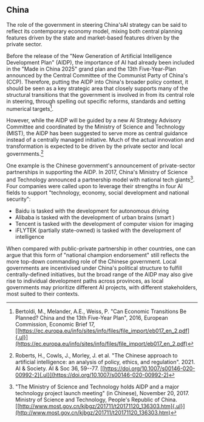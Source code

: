 ## China

The role of the government in steering China'sAI strategy can be said to reflect its contemporary economy model, mixing both central planning features driven by the state and market-based features driven by the private sector.

Before the release of the "New Generation of Artificial Intelligence Development Plan" (AIDP), the importance of AI had already been included in the "Made in China 2025" grand plan and the 13th Five-Year-Plan announced by the Central Committee of the Communist Party of China's (CCP). Therefore, putting the AIDP into China's broader policy context, it should be seen as a key strategic area that closely supports many of the structural transitions that the government is involved in from its central role in steering, through spelling out specific reforms, standards and setting numerical targets[^38].

However, while the AIDP will be guided by a new AI Strategy Advisory Committee and coordinated by the Ministry of Science and Technology (MIST), the AIDP has been suggested to serve more as central guidance instead of a centrally managed initiative. Much of the actual innovation and transformation is expected to be driven by the private sector and local governments.[^39]

One example is the Chinese government's announcement of private-sector partnerships in supporting the AIDP. In 2017, China's Ministry of Science and Technology announced a partnership model with national tech giants[^40]. Four companies were called upon to leverage their strengths in four AI fields to support "technology, economy, social development and national security":

-   Baidu is tasked with the development for autonomous driving
-   Alibaba is tasked with the development of urban brains (smart )
-   Tencent is tasked with the development of computer vision for imaging
-   iFLYTEK (partially state-owned) is tasked with the development of intelligence

When compared with public-private partnership in other countries, one can argue that this form of "national champion endorsement" still reflects the more top-down commanding role of the Chinese government.  Local governments are incentivised under China's political structure to fulfill centrally-defined initiatives, but the broad range of the AIDP may also give rise to individual development paths across provinces, as local governments may prioritize different AI projects, with different stakeholders, most suited to their contexts.

[^38]: Bertoldi, M., Melander, A.E., Weiss, P. "Can Economic Transitions Be Planned? China and the 13th Five-Year Plan", 2016, European Commission, Economic Brief 17, [[https://ec.europa.eu/info/sites/info/files/file_import/eb017_en_2.pdf]{.ul}](https://ec.europa.eu/info/sites/info/files/file_import/eb017_en_2.pdf)

[^39]: Roberts, H., Cowls, J., Morley, J. et al. "The Chinese approach to artificial intelligence: an analysis of policy, ethics, and regulation". 2021. AI & Society. AI & Soc 36, 59--77.  [[https://doi.org/10.1007/s00146-020-00992-2]{.ul}](https://doi.org/10.1007/s00146-020-00992-2)

[^40]: "The Ministry of Science and Technology holds AIDP and a major technology project launch meeting" (in Chinese), November 20, 2017.  Ministry of Science and Technology, People's Republic of China.  [[http://www.most.gov.cn/kjbgz/201711/t20171120_136303.htm]{.ul}](http://www.most.gov.cn/kjbgz/201711/t20171120_136303.htm)
